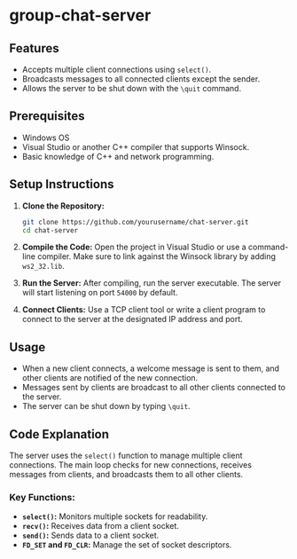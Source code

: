 # group-chat-server
## Features

- Accepts multiple client connections using `select()`.
- Broadcasts messages to all connected clients except the sender.
- Allows the server to be shut down with the `\quit` command.

## Prerequisites

- Windows OS
- Visual Studio or another C++ compiler that supports Winsock.
- Basic knowledge of C++ and network programming.

## Setup Instructions

1. **Clone the Repository:**
    ```bash
    git clone https://github.com/yourusername/chat-server.git
    cd chat-server
    ```

2. **Compile the Code:**
    Open the project in Visual Studio or use a command-line compiler. Make sure to link against the Winsock library by adding `ws2_32.lib`.

3. **Run the Server:**
    After compiling, run the server executable. The server will start listening on port `54000` by default.

4. **Connect Clients:**
    Use a TCP client tool or write a client program to connect to the server at the designated IP address and port.

## Usage

- When a new client connects, a welcome message is sent to them, and other clients are notified of the new connection.
- Messages sent by clients are broadcast to all other clients connected to the server.
- The server can be shut down by typing `\quit`.

## Code Explanation

The server uses the `select()` function to manage multiple client connections. The main loop checks for new connections, receives messages from clients, and broadcasts them to all other clients.

### Key Functions:

- **`select()`:** Monitors multiple sockets for readability.
- **`recv()`:** Receives data from a client socket.
- **`send()`:** Sends data to a client socket.
- **`FD_SET` and `FD_CLR`:** Manage the set of socket descriptors.

